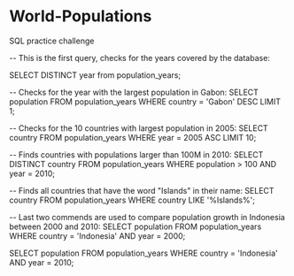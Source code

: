 # World-Populations
SQL practice challenge


-- This is the first query, checks for the years covered by the database:

SELECT DISTINCT year from population_years;

-- Checks for the year with the largest population in Gabon:
SELECT population
FROM population_years
WHERE country = 'Gabon' DESC
LIMIT 1;

-- Checks for the 10 countries with largest population in 2005:
SELECT country
FROM population_years
WHERE year = 2005 ASC
LIMIT 10;

-- Finds countries with populations larger than 100M in 2010:
SELECT DISTINCT country
FROM population_years
WHERE population > 100 AND year = 2010;

-- Finds all countries that have the word "Islands" in their name:
SELECT country
FROM population_years
WHERE country LIKE '%Islands%';

-- Last two commends are used to compare population growth in Indonesia between 2000 and 2010:
SELECT population
FROM population_years
WHERE country = 'Indonesia' AND year = 2000;

SELECT population
FROM population_years
WHERE country = 'Indonesia' AND year = 2010;
